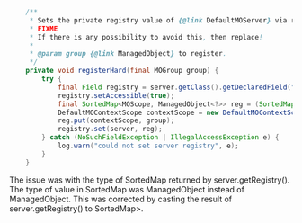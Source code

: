 ```java
    /**
     * Sets the private registry value of {@link DefaultMOServer} via reflection.
     * FIXME
     * If there is any possibility to avoid this, then replace!
     *
     * @param group {@link ManagedObject} to register.
     */
    private void registerHard(final MOGroup group) {
        try {
            final Field registry = server.getClass().getDeclaredField("registry");
            registry.setAccessible(true);
            final SortedMap<MOScope, ManagedObject<?>> reg = (SortedMap<MOScope, ManagedObject<?>>) server.getRegistry();
            DefaultMOContextScope contextScope = new DefaultMOContextScope(new OctetString(""), group.getScope());
            reg.put(contextScope, group);
            registry.set(server, reg);
        } catch (NoSuchFieldException | IllegalAccessException e) {
            log.warn("could not set server registry", e);
        }
    }
```
The issue was with the type of SortedMap returned by server.getRegistry(). The type of value in SortedMap was ManagedObject<?> instead of ManagedObject. This was corrected by casting the result of server.getRegistry() to SortedMap<MOScope, ManagedObject<?>>.